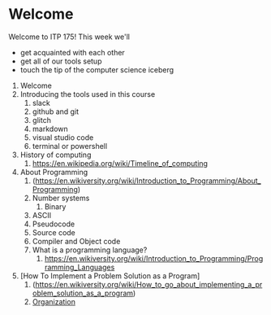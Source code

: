 # Welcome
Welcome to ITP 175! This week we'll 

* get acquainted with each other
* get all of our tools setup
* touch the tip of the computer science iceberg


1. Welcome
1. Introducing the tools used in this course
    1. slack
    1. github and git
    1. glitch
    1. markdown
    1. visual studio code
    1. terminal or powershell
1. History of computing
    1. https://en.wikipedia.org/wiki/Timeline_of_computing
1. About Programming
    1. (https://en.wikiversity.org/wiki/Introduction_to_Programming/About_Programming)
    1. Number systems
        1. Binary
    1. ASCII
    1. Pseudocode
    1. Source code
    1. Compiler and Object code
    1. What is a programming language?
        1. https://en.wikiversity.org/wiki/Introduction_to_Programming/Programming_Languages
1. [How To Implement a Problem Solution as a Program]
    1. (https://en.wikiversity.org/wiki/How_to_go_about_implementing_a_problem_solution_as_a_program)
    1. [Organization](https://en.wikiversity.org/wiki/Introduction_to_Programming/Organization)
